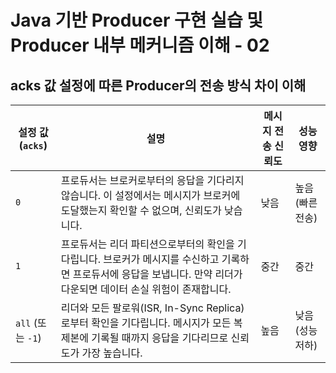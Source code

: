 # Java 기반 Producer 구현 실습 및 Producer 내부 메커니즘 이해 - 02

## acks 값 설정에 따른 Producer의 전송 방식 차이 이해

| 설정 값 (`acks`)   | 설명                                                                                             | 메시지 전송 신뢰도 | 성능 영향      |
|-----------------|------------------------------------------------------------------------------------------------|------------|------------|
| `0`             | 프로듀서는 브로커로부터의 응답을 기다리지 않습니다. 이 설정에서는 메시지가 브로커에 도달했는지 확인할 수 없으며, 신뢰도가 낮습니다.                     | 낮음         | 높음 (빠른 전송) |
| `1`             | 프로듀서는 리더 파티션으로부터의 확인을 기다립니다. 브로커가 메시지를 수신하고 기록하면 프로듀서에 응답을 보냅니다. 만약 리더가 다운되면 데이터 손실 위험이 존재합니다. | 중간         | 중간         |
| `all` (또는 `-1`) | 리더와 모든 팔로워(ISR, In-Sync Replica)로부터 확인을 기다립니다. 메시지가 모든 복제본에 기록될 때까지 응답을 기다리므로 신뢰도가 가장 높습니다.    | 높음         | 낮음 (성능 저하) |

